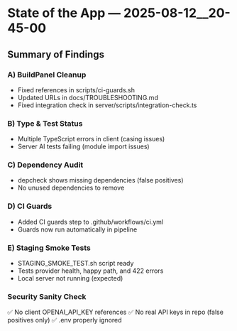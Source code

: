 # State of the App — 2025-08-12__20-45-00
## Summary of Findings

### A) BuildPanel Cleanup
- Fixed references in scripts/ci-guards.sh
- Updated URLs in docs/TROUBLESHOOTING.md
- Fixed integration check in server/scripts/integration-check.ts

### B) Type & Test Status
- Multiple TypeScript errors in client (casing issues)
- Server AI tests failing (module import issues)


### C) Dependency Audit
- depcheck shows missing dependencies (false positives)
- No unused dependencies to remove

### D) CI Guards
- Added CI guards step to .github/workflows/ci.yml
- Guards now run automatically in pipeline

### E) Staging Smoke Tests
- STAGING_SMOKE_TEST.sh script ready
- Tests provider health, happy path, and 422 errors
- Local server not running (expected)

### Security Sanity Check
✅ No client OPENAI_API_KEY references
✅ No real API keys in repo (false positives only)
✅ .env properly ignored
